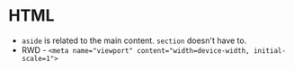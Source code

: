 # HTML

- `aside` is related to the main content. `section` doesn't have to.
- RWD - `<meta name="viewport" content="width=device-width, initial-scale=1">`

